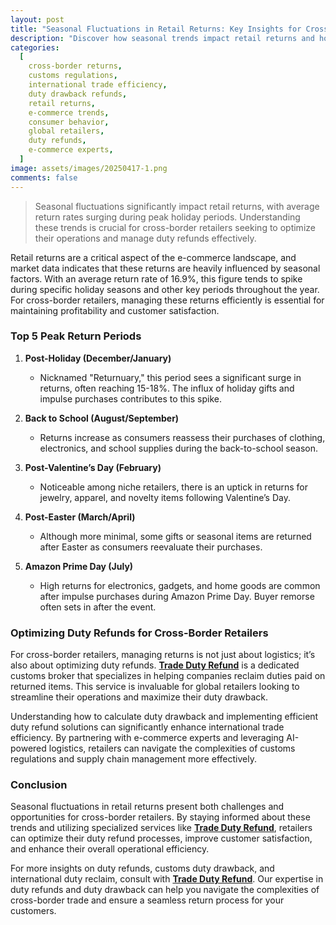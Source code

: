 ```yaml
---
layout: post
title: "Seasonal Fluctuations in Retail Returns: Key Insights for Cross-Border Retailers"
description: "Discover how seasonal trends impact retail returns and how cross-border retailers can optimize duty refunds and customs duty drawback for better efficiency."
categories:
  [
    cross-border returns,
    customs regulations,
    international trade efficiency,
    duty drawback refunds,
    retail returns,
    e-commerce trends,
    consumer behavior,
    global retailers,
    duty refunds,
    e-commerce experts,
  ]
image: assets/images/20250417-1.png
comments: false
---
```


> Seasonal fluctuations significantly impact retail returns, with average return rates surging during peak holiday periods. Understanding these trends is crucial for cross-border retailers seeking to optimize their operations and manage duty refunds effectively.

Retail returns are a critical aspect of the e-commerce landscape, and market data indicates that these returns are heavily influenced by seasonal factors. With an average return rate of 16.9%, this figure tends to spike during specific holiday seasons and other key periods throughout the year. For cross-border retailers, managing these returns efficiently is essential for maintaining profitability and customer satisfaction.

### Top 5 Peak Return Periods

1. **Post-Holiday (December/January)**
   - Nicknamed "Returnuary," this period sees a significant surge in returns, often reaching 15-18%. The influx of holiday gifts and impulse purchases contributes to this spike.

2. **Back to School (August/September)**
   - Returns increase as consumers reassess their purchases of clothing, electronics, and school supplies during the back-to-school season.

3. **Post-Valentine’s Day (February)**
   - Noticeable among niche retailers, there is an uptick in returns for jewelry, apparel, and novelty items following Valentine’s Day.

4. **Post-Easter (March/April)**
   - Although more minimal, some gifts or seasonal items are returned after Easter as consumers reevaluate their purchases.

5. **Amazon Prime Day (July)**
   - High returns for electronics, gadgets, and home goods are common after impulse purchases during Amazon Prime Day. Buyer remorse often sets in after the event.

### Optimizing Duty Refunds for Cross-Border Retailers

For cross-border retailers, managing returns is not just about logistics; it’s also about optimizing duty refunds. [**Trade Duty Refund**](https://tradedutyrefund.com?utm_source=Blog&utm_medium=Link&utm_campaign=20250417Article) is a dedicated customs broker that specializes in helping companies reclaim duties paid on returned items. This service is invaluable for global retailers looking to streamline their operations and maximize their duty drawback.

Understanding how to calculate duty drawback and implementing efficient duty refund solutions can significantly enhance international trade efficiency. By partnering with e-commerce experts and leveraging AI-powered logistics, retailers can navigate the complexities of customs regulations and supply chain management more effectively.

### Conclusion

Seasonal fluctuations in retail returns present both challenges and opportunities for cross-border retailers. By staying informed about these trends and utilizing specialized services like [**Trade Duty Refund**](https://tradedutyrefund.com?utm_source=Blog&utm_medium=Link&utm_campaign=20250417Article), retailers can optimize their duty refund processes, improve customer satisfaction, and enhance their overall operational efficiency.

For more insights on duty refunds, customs duty drawback, and international duty reclaim, consult with [**Trade Duty Refund**](https://tradedutyrefund.com/make-an-appointment.html?utm_source=Blog&utm_medium=Article&utm_campaign=20250417Article). Our expertise in duty refunds and duty drawback can help you navigate the complexities of cross-border trade and ensure a seamless return process for your customers.